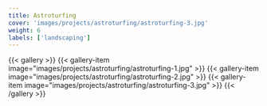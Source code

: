 ```yaml
---
title: Astroturfing
cover: 'images/projects/astroturfing/astroturfing-3.jpg'
weight: 6
labels: ['landscaping']
---
```


{{< gallery >}}
{{< gallery-item image="images/projects/astroturfing/astroturfing-1.jpg" >}}
{{< gallery-item image="images/projects/astroturfing/astroturfing-2.jpg" >}}
{{< gallery-item image="images/projects/astroturfing/astroturfing-3.jpg" >}}
{{< /gallery >}}